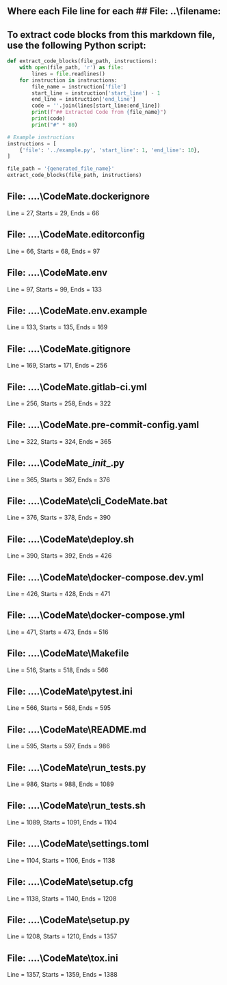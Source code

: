 ## Where each File line for each ## File: ..\filename: 

## To extract code blocks from this markdown file, use the following Python script:

```python
def extract_code_blocks(file_path, instructions):
    with open(file_path, 'r') as file:
        lines = file.readlines()
    for instruction in instructions:
        file_name = instruction['file']
        start_line = instruction['start_line'] - 1
        end_line = instruction['end_line']
        code = ''.join(lines[start_line:end_line])
        print(f"## Extracted Code from {file_name}")
        print(code)
        print("#" * 80)

# Example instructions
instructions = [
    {'file': '../example.py', 'start_line': 1, 'end_line': 10},
]

file_path = '{generated_file_name}'
extract_code_blocks(file_path, instructions)
```

## File: ..\..\CodeMate\.dockerignore
Line = 27, Starts = 29, Ends = 66

## File: ..\..\CodeMate\.editorconfig
Line = 66, Starts = 68, Ends = 97

## File: ..\..\CodeMate\.env
Line = 97, Starts = 99, Ends = 133

## File: ..\..\CodeMate\.env.example
Line = 133, Starts = 135, Ends = 169

## File: ..\..\CodeMate\.gitignore
Line = 169, Starts = 171, Ends = 256

## File: ..\..\CodeMate\.gitlab-ci.yml
Line = 256, Starts = 258, Ends = 322

## File: ..\..\CodeMate\.pre-commit-config.yaml
Line = 322, Starts = 324, Ends = 365

## File: ..\..\CodeMate\__init__.py
Line = 365, Starts = 367, Ends = 376

## File: ..\..\CodeMate\cli_CodeMate.bat
Line = 376, Starts = 378, Ends = 390

## File: ..\..\CodeMate\deploy.sh
Line = 390, Starts = 392, Ends = 426

## File: ..\..\CodeMate\docker-compose.dev.yml
Line = 426, Starts = 428, Ends = 471

## File: ..\..\CodeMate\docker-compose.yml
Line = 471, Starts = 473, Ends = 516

## File: ..\..\CodeMate\Makefile
Line = 516, Starts = 518, Ends = 566

## File: ..\..\CodeMate\pytest.ini
Line = 566, Starts = 568, Ends = 595

## File: ..\..\CodeMate\README.md
Line = 595, Starts = 597, Ends = 986

## File: ..\..\CodeMate\run_tests.py
Line = 986, Starts = 988, Ends = 1089

## File: ..\..\CodeMate\run_tests.sh
Line = 1089, Starts = 1091, Ends = 1104

## File: ..\..\CodeMate\settings.toml
Line = 1104, Starts = 1106, Ends = 1138

## File: ..\..\CodeMate\setup.cfg
Line = 1138, Starts = 1140, Ends = 1208

## File: ..\..\CodeMate\setup.py
Line = 1208, Starts = 1210, Ends = 1357

## File: ..\..\CodeMate\tox.ini
Line = 1357, Starts = 1359, Ends = 1388

